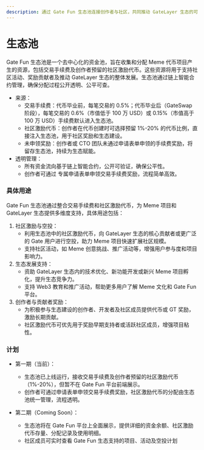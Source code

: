 ```yaml
---
description: 通过 Gate Fun 生态池连接创作者与社区，共同推动 GateLayer 生态的可持续发展。
---
```


# 生态池

Gate Fun 生态池是一个去中心化的资金池，旨在收集和分配 Meme 代币项目产生的资源，包括交易手续费及创作者预留的社区激励代币。这些资源将用于支持社区活动、奖励贡献者及推动 GateLayer 生态的整体发展。生态池通过链上智能合约管理，确保分配过程公开透明、公平可查。



* 来源：
  * 交易手续费：代币毕业前，每笔交易的 0.5%；代币毕业后（GateSwap 阶段），每笔交易的 0.6%（市值低于 100 万 USD）或  0.15%（市值高于 100 万 USD）手续费默认进入生态池。
  * 社区激励代币：创作者在代币创建时可选择预留 1%-20% 的代币比例，直接注入生态池，用于社区奖励和生态建设。
  * 未申领奖励：创作者或 CTO 团队未通过申请表单申领的手续费奖励，将留存生态池，持续为生态赋能。
* 透明管理：
  * 所有资金流向基于链上智能合约，公开可验证，确保公平性。
  * 创作者可通过 专属申请表单申领交易手续费奖励，流程简单高效。



### 具体用途



Gate Fun 生态池通过整合交易手续费和社区激励代币，为 Meme 项目和 GateLayer 生态提供多维度支持，具体用途包括：

1. 社区激励与空投：
   * 利用生态池中的社区激励代币，向 GateLayer 生态的核心贡献者或更广泛的 Gate 用户进行空投，助力 Meme 项目快速扩展社区规模。
   * 支持社区活动，如 Meme 创意挑战、推广活动等，增强用户参与度和项目影响力。
2. 生态发展支持：
   * 资助 GateLayer 生态内的技术优化、新功能开发或新兴 Meme 项目孵化，提升生态竞争力。
   * 支持 Web3 教育和推广活动，帮助更多用户了解 Meme 文化和 Gate Fun 平台。
3. 创作者与贡献者奖励：
   * 为积极参与生态建设的创作者、开发者及社区成员提供代币或 GT 奖励，激励长期贡献。
   * 社区激励代币可优先用于奖励早期支持者或活跃社区成员，增强项目粘性。

### **计划**



*   第一期（当前）：

    * 生态池已上线运行，接收交易手续费及创作者预留的社区激励代币（1%-20%），但暂不在 Gate Fun 平台前端展示。
    * 创作者可通过申请表单申领交易手续费奖励，社区激励代币的分配由生态池统一管理，流程透明。


*   第二期（Coming Soon）：

    * 生态池将在 Gate Fun 平台上全面展示，提供详细的资金余额、社区激励代币存量、分配记录及使用明细。
    * 社区成员可实时查看 Gate Fun 生态支持的项目、活动及空投计划

